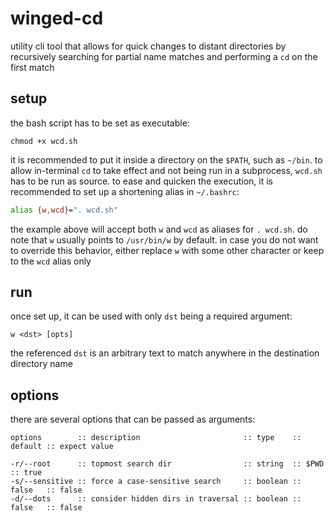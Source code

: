 # winged-cd

utility cli tool that allows for quick changes to distant directories by recursively searching for partial name
matches and performing a `cd` on the first match

## setup

the bash script has to be set as executable:

```console
chmod +x wcd.sh
```

it is recommended to put it inside a directory on the `$PATH`, such as `~/bin`. to allow in-terminal `cd` to take effect
and not being run in a subprocess, `wcd.sh` has to be run as source. to ease and quicken the execution, it is
recommended to set up a shortening alias in `~/.bashrc`:

```bash
alias {w,wcd}=". wcd.sh"
```

the example above will accept both `w` and `wcd` as aliases for `. wcd.sh`. do note that `w` usually points
to `/usr/bin/w` by default. in case you do not want to override this behavior, either replace `w` with some other
character or keep to the `wcd` alias only

## run

once set up, it can be used with only `dst` being a required argument:

```console
w <dst> [opts]
```

the referenced `dst` is an arbitrary text to match anywhere in the destination directory name

## options

there are several options that can be passed as arguments:

```console
options        :: description                       :: type    :: default :: expect value

-r/--root      :: topmost search dir                :: string  :: $PWD    :: true
-s/--sensitive :: force a case-sensitive search     :: boolean :: false   :: false
-d/--dots      :: consider hidden dirs in traversal :: boolean :: false   :: false
```
